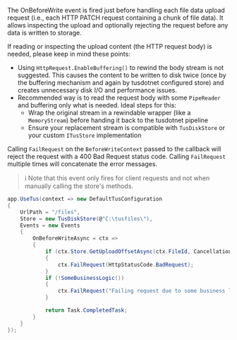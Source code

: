 The OnBeforeWrite event is fired just before handling each file data upload request (i.e., each HTTP PATCH request containing a chunk of file data). It allows inspecting the upload and optionally rejecting the request before any data is written to storage.

If reading or inspecting the upload content (the HTTP request body) is needed, please keep in mind these points:

- Using `HttpRequest.EnableBuffering()` to rewind the body stream is not suggested. This causes the content to be written to disk twice (once by the buffering mechanism and again by tusdotnet configured store) and creates unnecessary disk I/O and performance issues.
- Recommended way is to read the request body with some `PipeReader` and buffering only what is needed. Ideal steps for this:
    - Wrap the original stream in a rewindable wrapper (like a `MemoryStream`) before handing it back to the tusdotnet pipeline
    - Ensure your replacement stream is compatible with `TusDiskStore` or your custom `ITusStore` implementation

Calling `FailRequest` on the `BeforeWriteContext` passed to the callback will reject the request with a 400 Bad Request status code. Calling `FailRequest` multiple times will concatenate the error messages.

> :information_source: Note that this event only fires for client requests and not when manually calling the store's methods.

```csharp
app.UseTus(context => new DefaultTusConfiguration
{
	UrlPath = "/files",
	Store = new TusDiskStore(@"C:\tusfiles\"),
	Events = new Events
	{
		OnBeforeWriteAsync = ctx =>
		{
			if (ctx.Store.GetUploadOffsetAsync(ctx.FileId, CancellationToken.None).Result != ctx.UploadOffset)
			{
				ctx.FailRequest(HttpStatusCode.BadRequest);
			}
			if (!SomeBusinessLogic())
			{
				ctx.FailRequest("Failing request due to some business logic")
			}

			return Task.CompletedTask;
		}
    }
});
```